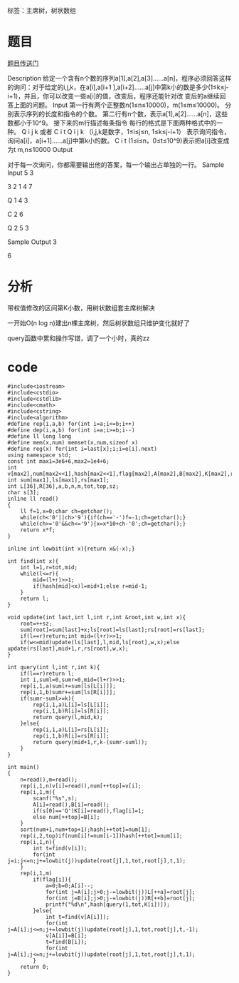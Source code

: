 ﻿---
tags: 
 - 主席树
 - 树状数组
grammar_cjkRuby: true
catalog: true
layout:  post
header-img: "img/header/P8.jpg"
preview-img: "/img/preview/P28.jpg"
---
标签：主席树，树状数组

# 题目

[题目传送门](http://www.lydsy.com/JudgeOnline/problem.php?id=1901)

Description
给定一个含有n个数的序列a[1],a[2],a[3]……a[n]，程序必须回答这样的询问：对于给定的i,j,k，在a[i],a[i+1
],a[i+2]……a[j]中第k小的数是多少(1≤k≤j-i+1)，并且，你可以改变一些a[i]的值，改变后，程序还能针对改
变后的a继续回答上面的问题。
Input
第一行有两个正整数n(1≤n≤10000)，m(1≤m≤10000)。
分别表示序列的长度和指令的个数。
第二行有n个数，表示a[1],a[2]……a[n]，这些数都小于10^9。
接下来的m行描述每条指令
每行的格式是下面两种格式中的一种。 
Q i j k 或者 C i t 
Q i j k （i,j,k是数字，1≤i≤j≤n, 1≤k≤j-i+1）
表示询问指令，询问a[i]，a[i+1]……a[j]中第k小的数。
C i t (1≤i≤n，0≤t≤10^9)表示把a[i]改变成为t
m,n≤10000
Output

 对于每一次询问，你都需要输出他的答案，每一个输出占单独的一行。
Sample Input
5 3

3 2 1 4 7

Q 1 4 3

C 2 6

Q 2 5 3

Sample Output
3

6

# 分析

带权值修改的区间第K小数，用树状数组套主席树解决

一开始O(n log n)建出n棵主席树，然后树状数组只维护变化就好了

query函数中累和操作写错，调了一个小时，真的zz

# code

```
#include<iostream>
#include<cstdio>
#include<cstdlib>
#include<cmath>
#include<cstring>
#include<algorithm>
#define rep(i,a,b) for(int i=a;i<=b;i++)
#define dep(i,a,b) for(int i=a;i>=b;i--)
#define ll long long
#define mem(x,num) memset(x,num,sizeof x)
#define reg(x) for(int i=last[x];i;i=e[i].next)
using namespace std;
const int max1=3e6+6,max2=1e4+6;
int v[max2],num[max2<<1],hash[max2<<1],flag[max2],A[max2],B[max2],K[max2],root[max2];
int sum[max1],ls[max1],rs[max1];
int L[36],R[36],a,b,n,m,tot,top,sz;
char s[3];
inline ll read()
{
	ll f=1,x=0;char ch=getchar();
	while(ch<'0'||ch>'9'){if(ch=='-')f=-1;ch=getchar();}
	while(ch>='0'&&ch<='9'){x=x*10+ch-'0';ch=getchar();}
	return x*f;
}

inline int lowbit(int x){return x&(-x);}

int find(int x){
	int l=1,r=tot,mid;
	while(l<=r){
		mid=(l+r)>>1;
		if(hash[mid]<x)l=mid+1;else r=mid-1;
	}
	return l;
}

void update(int last,int l,int r,int &root,int w,int x){
	root=++sz;
	sum[root]=sum[last]+x;ls[root]=ls[last];rs[root]=rs[last];
	if(l==r)return;int mid=(l+r)>>1;
	if(w<=mid)update(ls[last],l,mid,ls[root],w,x);else update(rs[last],mid+1,r,rs[root],w,x);
}

int query(int l,int r,int k){
	if(l==r)return l;
	int i,suml=0,sumr=0,mid=(l+r)>>1;
	rep(i,1,a)suml+=sum[ls[L[i]]];
	rep(i,1,b)sumr+=sum[ls[R[i]]];
	if(sumr-suml>=k){
		rep(i,1,a)L[i]=ls[L[i]];
		rep(i,1,b)R[i]=ls[R[i]];
		return query(l,mid,k);
	}else{
		rep(i,1,a)L[i]=rs[L[i]];
		rep(i,1,b)R[i]=rs[R[i]];
		return query(mid+1,r,k-(sumr-suml));	
	}
}

int main()
{
	n=read(),m=read();
	rep(i,1,n)v[i]=read(),num[++top]=v[i];
	rep(i,1,m){
		scanf("%s",s);
		A[i]=read(),B[i]=read();
		if(s[0]=='Q')K[i]=read(),flag[i]=1;
		else num[++top]=B[i];
	}
	sort(num+1,num+top+1);hash[++tot]=num[1];
	rep(i,2,top)if(num[i]!=num[i-1])hash[++tot]=num[i];
	rep(i,1,n){
		int t=find(v[i]);
		for(int j=i;j<=n;j+=lowbit(j))update(root[j],1,tot,root[j],t,1);
	}
	rep(i,1,m)
		if(flag[i]){
			a=0;b=0;A[i]--;
			for(int j=A[i];j>0;j-=lowbit(j))L[++a]=root[j];
			for(int j=B[i];j>0;j-=lowbit(j))R[++b]=root[j];
			printf("%d\n",hash[query(1,tot,K[i])]);
		}else{
			int t=find(v[A[i]]);
			for(int j=A[i];j<=n;j+=lowbit(j))update(root[j],1,tot,root[j],t,-1);
			v[A[i]]=B[i];
			t=find(B[i]);
			for(int j=A[i];j<=n;j+=lowbit(j))update(root[j],1,tot,root[j],t,1);
		}
	return 0;
}

```

